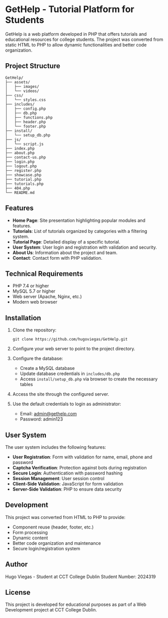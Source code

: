 # GetHelp - Tutorial Platform for Students

GetHelp is a web platform developed in PHP that offers tutorials and educational resources for college students. The project was converted from static HTML to PHP to allow dynamic functionalities and better code organization.

## Project Structure

```
GetHelp/
├── assets/
│   ├── images/
│   └── videos/
├── css/
│   └── styles.css
├── includes/
│   ├── config.php
│   ├── db.php
│   ├── functions.php
│   ├── header.php
│   └── footer.php
├── install/
│   └── setup_db.php
├── js/
│   └── script.js
├── index.php
├── about.php
├── contact-us.php
├── login.php
├── logout.php
├── register.php
├── showcase.php
├── tutorial.php
├── tutorials.php
├── 404.php
└── README.md
```

## Features

- **Home Page**: Site presentation highlighting popular modules and features.
- **Tutorials**: List of tutorials organized by categories with a filtering system.
- **Tutorial Page**: Detailed display of a specific tutorial.
- **User System**: User login and registration with validation and security.
- **About Us**: Information about the project and team.
- **Contact**: Contact form with PHP validation.

## Technical Requirements

- PHP 7.4 or higher
- MySQL 5.7 or higher
- Web server (Apache, Nginx, etc.)
- Modern web browser

## Installation

1. Clone the repository:

   ```
   git clone https://github.com/hugoviegas/GetHelp.git
   ```

2. Configure your web server to point to the project directory.

3. Configure the database:

   - Create a MySQL database
   - Update database credentials in `includes/db.php`
   - Access `install/setup_db.php` via browser to create the necessary tables

4. Access the site through the configured server.

5. Use the default credentials to login as administrator:
   - Email: admin@gethelp.com
   - Password: admin123

## User System

The user system includes the following features:

- **User Registration**: Form with validation for name, email, phone and password
- **Captcha Verification**: Protection against bots during registration
- **Secure Login**: Authentication with password hashing
- **Session Management**: User session control
- **Client-Side Validation**: JavaScript for form validation
- **Server-Side Validation**: PHP to ensure data security

## Development

This project was converted from HTML to PHP to provide:

- Component reuse (header, footer, etc.)
- Form processing
- Dynamic content
- Better code organization and maintenance
- Secure login/registration system

## Author

Hugo Viegas - Student at CCT College Dublin
Student Number: 2024319

## License

This project is developed for educational purposes as part of a Web Development project at CCT College Dublin.
